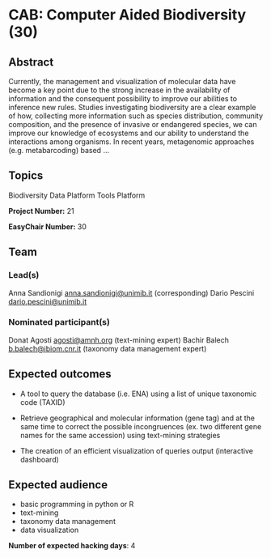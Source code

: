 # CAB: Computer Aided Biodiversity (30)

## Abstract

Currently, the management and visualization of molecular data have become a key point due to the strong increase in the availability of information and the consequent possibility to improve our abilities to inference new rules. Studies investigating biodiversity are a clear example of how, collecting more information such as species distribution, community composition, and the presence of invasive or endangered species, we can improve our knowledge of ecosystems and our ability to understand the interactions among organisms. In recent years, metagenomic approaches (e.g. metabarcoding) based ...

## Topics

Biodiversity
 Data Platform
 Tools Platform

**Project Number:** 21



**EasyChair Number:** 30

## Team

### Lead(s)

Anna Sandionigi anna.sandionigi@unimib.it (corresponding)
 Dario Pescini dario.pescini@unimib.it

### Nominated participant(s)

Donat Agosti agosti@amnh.org (text-mining expert)
 Bachir Balech b.balech@ibiom.cnr.it (taxonomy data management expert)

## Expected outcomes

- A tool to query the database (i.e. ENA) using a list of unique taxonomic code (TAXID)
 
 - Retrieve geographical and molecular information (gene tag) and at the same time to correct the possible incongruences (ex. two different gene names for the same accession) using text-mining strategies
 
 - The creation of an efficient visualization of queries output (interactive dashboard)

## Expected audience

- basic programming in python or R
 - text-mining
 - taxonomy data management
 - data visualization

**Number of expected hacking days**: 4

